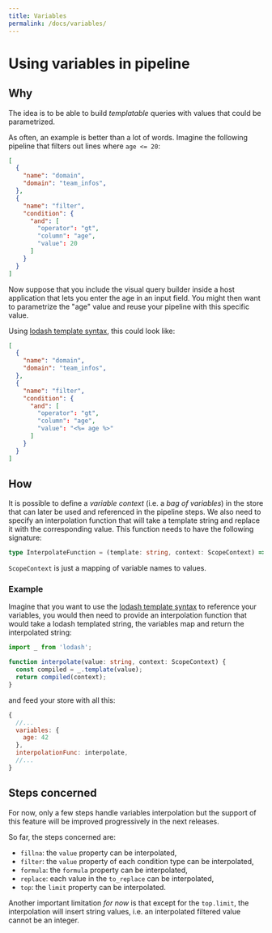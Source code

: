 ```yaml
---
title: Variables
permalink: /docs/variables/
---
```


# Using variables in pipeline

## Why

The idea is to be able to build _templatable_ queries with values that
could be parametrized.

As often, an example is better than a lot of words. Imagine the following
pipeline that filters out lines where `age <= 20`:

```json
[
  {
    "name": "domain",
    "domain": "team_infos",
  },
  {
    "name": "filter",
    "condition": {
      "and": [
        "operator": "gt",
        "column": "age",
        "value": 20
      ]
    }
  }
]
```

Now suppose that you include the visual query builder inside a host application
that lets you enter the age in an input field. You might then want to
parametrize the "age" value and reuse your pipeline with this specific value.

Using [lodash template syntax](https://lodash.com/docs/4.17.15#template), this
could look like:

```json
[
  {
    "name": "domain",
    "domain": "team_infos",
  },
  {
    "name": "filter",
    "condition": {
      "and": [
        "operator": "gt",
        "column": "age",
        "value": "<%= age %>"
      ]
    }
  }
]
```

## How

It is possible to define a _variable context_ (i.e. a _bag of variables_) in the
store that can later be used and referenced in the pipeline steps. We also need
to specify an interpolation function that will take a template string and
replace it with the corresponding value. This function needs to have the
following signature:

```typescript
type InterpolateFunction = (template: string, context: ScopeContext) => any;
```

`ScopeContext` is just a mapping of variable names to values.

### Example

Imagine that you want to use the [lodash template
syntax](https://lodash.com/docs/4.17.15#template) to reference your variables,
you would then need to provide an interpolation function that would take a
lodash templated string, the variables map and return the interpolated string:

```typescript
import _ from 'lodash';

function interpolate(value: string, context: ScopeContext) {
  const compiled = _.template(value);
  return compiled(context);
}
```

and feed your store with all this:

```javascript
{
  //...
  variables: {
    age: 42
  },
  interpolationFunc: interpolate,
  //...
}
```

## Steps concerned

For now, only a few steps handle variables interpolation but the support of this
feature will be improved progressively in the next releases.

So far, the steps concerned are:

- `fillna`: the `value` property can be interpolated,
- `filter`: the `value` property of each condition type can be interpolated,
- `formula`: the `formula` property can be interpolated,
- `replace`: each value in the `to_replace` can be interpolated,
- `top`: the `limit` property can be interpolated.

Another important limitation _for now_ is that except for the `top.limit`, the
interpolation will insert string values, i.e. an interpolated filtered value
cannot be an integer.
